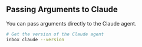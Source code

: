 ## Passing Arguments to Claude

You can pass arguments directly to the Claude agent.

```bash
# Get the version of the Claude agent
inbox claude --version
```